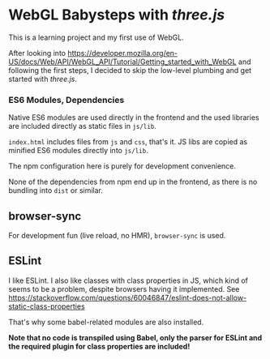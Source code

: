 # WebGL Babysteps with _three.js_

This is a learning project and my first use of WebGL.

After looking into https://developer.mozilla.org/en-US/docs/Web/API/WebGL_API/Tutorial/Getting_started_with_WebGL and
following the first steps, I decided to skip the low-level plumbing and get started with _three.js_.

### ES6 Modules, Dependencies

Native ES6 modules are used directly in the frontend and the used libraries are included directly as static files
in `js/lib`.

`index.html` includes files from `js` and `css`, that's it. JS libs are copied as minified ES6 modules directly
into `js/lib`.

The npm configuration here is purely for development convenience.

None of the dependencies from npm end up in the frontend, as there is no bundling into `dist` or similar.

## browser-sync

For development fun (live reload, no HMR), `browser-sync` is used.

## ESLint

I like ESLint. I also like classes with class properties in JS, which kind of seems to be a problem, despite browsers
having it implemented. See https://stackoverflow.com/questions/60046847/eslint-does-not-allow-static-class-properties

That's why some babel-related modules are also installed.

**Note that no code is transpiled using Babel, only the parser for ESLint and the required plugin for class properties
are included!**